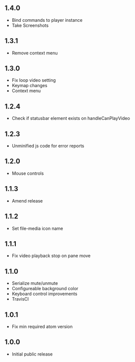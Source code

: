 
## 1.4.0
- Bind commands to player instance
- Take Screenshots

## 1.3.1
- Remove context menu

## 1.3.0
- Fix loop video setting
- Keymap changes
- Context menu

## 1.2.4
- Check if statusbar element exists on handleCanPlayVideo

## 1.2.3
- Unminified js code for error reports

## 1.2.0
- Mouse controls

## 1.1.3
- Amend release

## 1.1.2
- Set file-media icon name

## 1.1.1
- Fix video playback stop on pane move

## 1.1.0
- Serialize mute/unmute
- Configureable background color
- Keyboard control improvements
- TravisCI

## 1.0.1
- Fix min required atom version

## 1.0.0
- Initial public release
